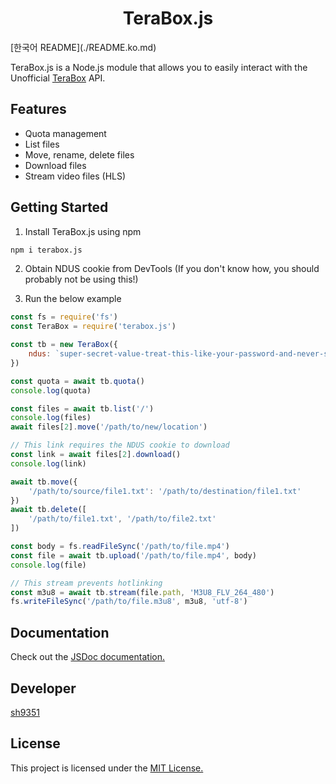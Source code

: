 <h1 align="center">TeraBox.js</h1>
[한국어 README](./README.ko.md)

TeraBox.js is a Node.js module that allows you to easily interact with the Unofficial [TeraBox](https://www.terabox.com) API.

## Features
- Quota management
- List files
- Move, rename, delete files
- Download files
- Stream video files (HLS)

## Getting Started
1. Install TeraBox.js using npm
```sh
npm i terabox.js
```

2. Obtain NDUS cookie from DevTools (If you don't know how, you should probably not be using this!)

3. Run the below example
```js
const fs = require('fs')
const TeraBox = require('terabox.js')

const tb = new TeraBox({
    ndus: `super-secret-value-treat-this-like-your-password-and-never-share-it!` // Grab your NDUS cookie
})

const quota = await tb.quota()
console.log(quota)

const files = await tb.list('/')
console.log(files)
await files[2].move('/path/to/new/location')

// This link requires the NDUS cookie to download
const link = await files[2].download()
console.log(link)

await tb.move({
    '/path/to/source/file1.txt': '/path/to/destination/file1.txt'
})
await tb.delete([
    '/path/to/file1.txt', '/path/to/file2.txt'
])

const body = fs.readFileSync('/path/to/file.mp4')
const file = await tb.upload('/path/to/file.mp4', body)
console.log(file)

// This stream prevents hotlinking
const m3u8 = await tb.stream(file.path, 'M3U8_FLV_264_480')
fs.writeFileSync('/path/to/file.m3u8', m3u8, 'utf-8')
```

## Documentation
Check out the [JSDoc documentation.](https://terabox-js.sh9351.me)

## Developer
[sh9351](https://github.com/sh9351)

## License
This project is licensed under the [MIT License.](./LICENSE)